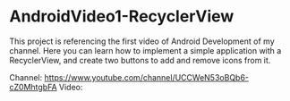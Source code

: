 # AndroidVideo1-RecyclerView
This project is referencing the first video of Android Development of my channel. 
Here you can learn how to implement a simple application with a RecyclerView, and create two buttons to add and remove icons from it.

Channel: https://www.youtube.com/channel/UCCWeN53oBQb6-cZ0MhtgbFA
Video: 
